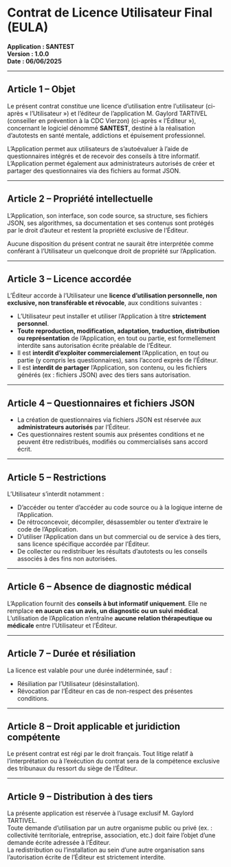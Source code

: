 # Contrat de Licence Utilisateur Final (EULA)

**Application : SANTEST**  
**Version : 1.0.0**  
**Date : 06/06/2025**  

---

## Article 1 – Objet

Le présent contrat constitue une licence d’utilisation entre l’utilisateur (ci-après « l’Utilisateur ») et l’éditeur de l’application M. Gaylord TARTIVEL (conseiller en prévention à la CDC Vierzon) (ci-après « l’Éditeur »), concernant le logiciel dénommé **SANTEST**, destiné à la réalisation d’autotests en santé mentale, addictions et épuisement professionnel.

L’Application permet aux utilisateurs de s’autoévaluer à l’aide de questionnaires intégrés et de recevoir des conseils à titre informatif. L’Application permet également aux administrateurs autorisés de créer et partager des questionnaires via des fichiers au format JSON.

---

## Article 2 – Propriété intellectuelle

L’Application, son interface, son code source, sa structure, ses fichiers JSON, ses algorithmes, sa documentation et ses contenus sont protégés par le droit d’auteur et restent la propriété exclusive de l’Éditeur.

Aucune disposition du présent contrat ne saurait être interprétée comme conférant à l’Utilisateur un quelconque droit de propriété sur l’Application.

---

## Article 3 – Licence accordée

L’Éditeur accorde à l’Utilisateur une **licence d’utilisation personnelle, non exclusive, non transférable et révocable**, aux conditions suivantes :

- L’Utilisateur peut installer et utiliser l’Application à titre **strictement personnel**.
- **Toute reproduction, modification, adaptation, traduction, distribution ou représentation** de l’Application, en tout ou partie, est formellement interdite sans autorisation écrite préalable de l’Éditeur.
- Il est **interdit d’exploiter commercialement** l’Application, en tout ou partie (y compris les questionnaires), sans l’accord exprès de l’Éditeur.
- Il est **interdit de partager** l’Application, son contenu, ou les fichiers générés (ex : fichiers JSON) avec des tiers sans autorisation.

---

## Article 4 – Questionnaires et fichiers JSON

- La création de questionnaires via fichiers JSON est réservée aux **administrateurs autorisés** par l’Éditeur.
- Ces questionnaires restent soumis aux présentes conditions et ne peuvent être redistribués, modifiés ou commercialisés sans accord écrit.

---

## Article 5 – Restrictions

L’Utilisateur s’interdit notamment :

- D’accéder ou tenter d’accéder au code source ou à la logique interne de l’Application.
- De rétroconcevoir, décompiler, désassembler ou tenter d’extraire le code de l’Application.
- D’utiliser l’Application dans un but commercial ou de service à des tiers, sans licence spécifique accordée par l’Éditeur.
- De collecter ou redistribuer les résultats d’autotests ou les conseils associés à des fins non autorisées.

---

## Article 6 – Absence de diagnostic médical

L’Application fournit des **conseils à but informatif uniquement**. Elle ne remplace **en aucun cas un avis, un diagnostic ou un suivi médical**. L’utilisation de l’Application n’entraîne **aucune relation thérapeutique ou médicale** entre l’Utilisateur et l’Éditeur.

---

## Article 7 – Durée et résiliation

La licence est valable pour une durée indéterminée, sauf :

- Résiliation par l’Utilisateur (désinstallation).
- Révocation par l’Éditeur en cas de non-respect des présentes conditions.

---

## Article 8 – Droit applicable et juridiction compétente

Le présent contrat est régi par le droit français. Tout litige relatif à l’interprétation ou à l’exécution du contrat sera de la compétence exclusive des tribunaux du ressort du siège de l’Éditeur.

---

## Article 9 – Distribution à des tiers

La présente application est réservée à l’usage exclusif M. Gaylord TARTIVEL.  
Toute demande d’utilisation par un autre organisme public ou privé (ex. : collectivité territoriale, entreprise, association, etc.) doit faire l’objet d’une demande écrite adressée à l’Éditeur.  
La redistribution ou l’installation au sein d’une autre organisation sans l’autorisation écrite de l’Éditeur est strictement interdite.
